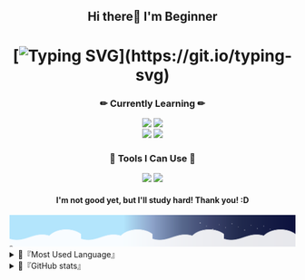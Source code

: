 <div align="center">

## Hi there👋 I'm Beginner

# [![Typing SVG](https://readme-typing-svg.demolab.com?font=Delius+Unicase&size=40&pause=1000&color=FFB3AB&background=FFFFFF00&width=650&height=60&lines=Welcome+to+Miju's+Github!)](https://git.io/typing-svg)

### ✏ Currently Learning ✏ <br>
<img src="https://img.shields.io/badge/C%23-239120?style=for-the-badge&logo=c-sharp&logoColor=white" />
<img src="https://img.shields.io/badge/C%2B%2B-00599C?style=for-the-badge&logo=c%2B%2B&logoColor=white" />
<br>
<img src="https://img.shields.io/badge/Unity-100000?style=for-the-badge&logo=unity&logoColor=white" />
<img src="https://img.shields.io/badge/Visual_Studio-5C2D91?style=for-the-badge&logo=visual%20studio&logoColor=white" />

<br>

### 🎨 Tools I Can Use 🎨 <br>
<img src="https://img.shields.io/badge/Adobe%20Photoshop-31A8FF?style=for-the-badge&logo=Adobe%20Photoshop&logoColor=black" />
<img src="https://img.shields.io/badge/Adobe%20Illustrator-FF9A00?style=for-the-badge&logo=adobe%20illustrator&logoColor=white" />

<br>

#### I'm not good yet, but I'll study hard! Thank you! :D

<img src = "https://github.com/miju99/miju99/blob/main/BG.svg"/>

</div>

<details>
<summary>💛『Most Used Language』</summary>
  
![Top Langs](https://github-readme-stats.vercel.app/api/top-langs/?username=anuraghazra&layout=compact)
</details>

<details>
  <summary>💛『GitHub stats』</summary>

![Miju's GitHub stats](https://github-readme-stats.vercel.app/api?username=miju99&show_icons=true&theme=radical)
</details>
